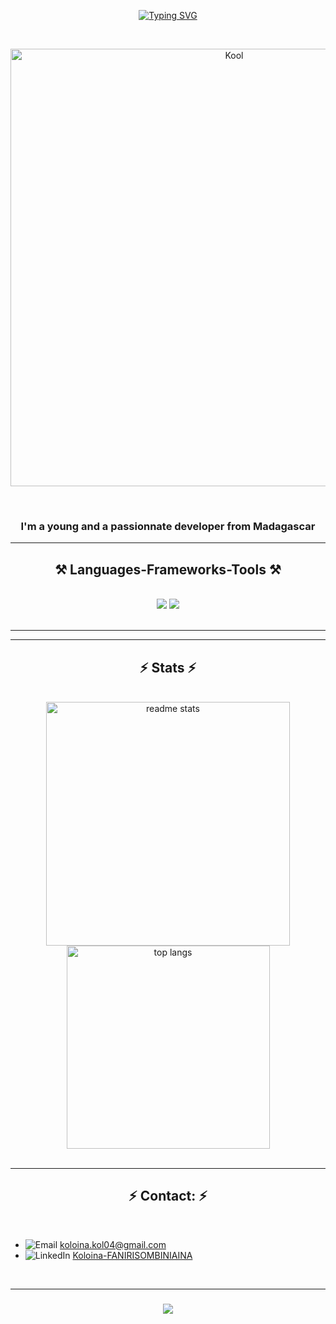 <p align="center">
  <a href="https://git.io/typing-svg">
    <img src="https://readme-typing-svg.demolab.com?font=Bona+Nova+SC&weight=500&size=30&duration=4000&pause=900&color=31F7F5&center=true&random=false&width=600&height=60&lines=FANIRISOMBINIAINA+Koloina%F0%9F%A5%B0;Salama+e!%F0%9F%98%81" alt="Typing SVG">
  </a>
</p>
<br/>

<p align="center">
  <img src="https://media.giphy.com/media/v1.Y2lkPTc5MGI3NjExdHpjejFvMzJwbTRmcG00amZraTZpMXR2eWtxMmxtYmR6NWNza3lsNyZlcD12MV9pbnRlcm5hbF9naWZfYnlfaWQmY3Q9Zw/f3iwJFOVOwuy7K6FFw/giphy.gif" alt="Kool" width="700"/>
</p>

<br/>
<h3 align="center">I'm a young and a passionnate developer from Madagascar </h2>
 
 <hr/>
 
<h2 align="center">⚒️ Languages-Frameworks-Tools ⚒️</h2>
<br/>
<div align="center">
    <img src="https://skillicons.dev/icons?i=tailwind,html,css,react,php,laravel,vite,vscode,github,cs" />
    <img src="https://skillicons.dev/icons?i=visualstudio,javascript,java,mysql" /><br>
</div>

<br/>
<hr/>
<hr/>

<h2 align="center">⚡ Stats ⚡</h2>
<br>
<div align=center>
  <img width=390 src="https://github-readme-stats.vercel.app/api?username=Kool04&count_private=true&show_icons=true&theme=react&border_radius=10" alt="readme stats" />
  <br/>
  <img width=325 align="center" src="https://github-readme-stats.vercel.app/api/top-langs/?username=Kool04&hide=HTML&langs_count=8&layout=compact&theme=react&border_radius=10&size_weight=0.5&count_weight=0.5&exclude_repo=github-readme-stats" alt="top langs" />

</div>
<br/>
<hr/>

<h2 align="center">⚡ Contact: ⚡</h2>
<br>

- ![Email](https://img.shields.io/badge/Email-D14836?style=for-the-badge&logo=gmail&logoColor=white) [koloina.kol04@gmail.com](mailto:koloina.kol04@gmail.com)
- ![LinkedIn](https://img.shields.io/badge/LinkedIn-0077B5?style=for-the-badge&logo=linkedin&logoColor=white) [Koloina-FANIRISOMBINIAINA](https://www.linkedin.com/in/koloina-fanirisombiniaina-408b12292/)


<br/>
<hr/>

<h3 align="center">
    <img src="https://readme-typing-svg.herokuapp.com/?font=Righteous&size=25&center=true&vCenter=true&width=500&height=70&duration=4000&lines=Misaotra+Betsaka+Nitsidika+o!✌️;">
</h3>

<br/>
